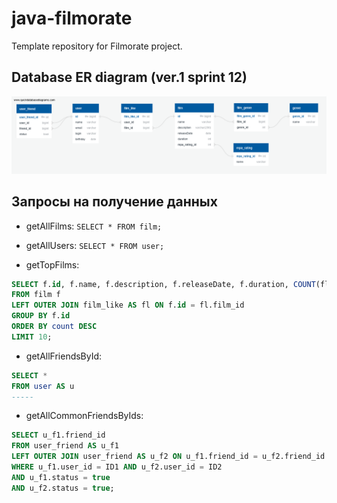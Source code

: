 # java-filmorate
Template repository for Filmorate project.


## Database ER diagram (ver.1 sprint 12)
![ER_diag_filmorate.png](ER_diag_filmorate.png)










## Запросы на получение данных

- getAllFilms:
  ``SELECT * FROM film;``

- getAllUsers:
  ``SELECT * FROM user;``

- getTopFilms:
```sql
SELECT f.id, f.name, f.description, f.releaseDate, f.duration, COUNT(fl.user_id) AS count
FROM film f
LEFT OUTER JOIN film_like AS fl ON f.id = fl.film_id
GROUP BY f.id
ORDER BY count DESC
LIMIT 10;
```
- getAllFriendsById:
```sql
SELECT *
FROM user AS u
-----
```
- getAllCommonFriendsByIds:
```sql
SELECT u_f1.friend_id
FROM user_friend AS u_f1
LEFT OUTER JOIN user_friend AS u_f2 ON u_f1.friend_id = u_f2.friend_id
WHERE u_f1.user_id = ID1 AND u_f2.user_id = ID2
AND u_f1.status = true
AND u_f2.status = true;